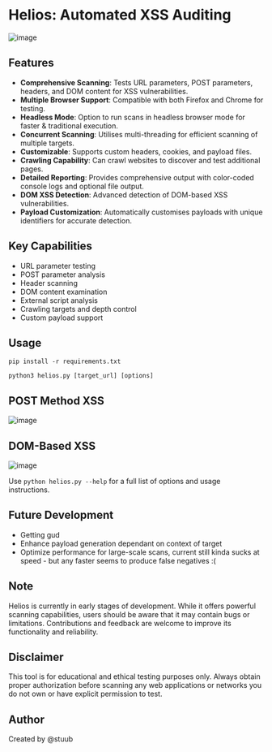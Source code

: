 # Helios: Automated XSS Auditing

![image](https://github.com/user-attachments/assets/9f6f608d-9c00-49c2-9bad-455df258f74e)


## Features

- **Comprehensive Scanning**: Tests URL parameters, POST parameters, headers, and DOM content for XSS vulnerabilities.
- **Multiple Browser Support**: Compatible with both Firefox and Chrome for testing.
- **Headless Mode**: Option to run scans in headless browser mode for faster & traditional execution.
- **Concurrent Scanning**: Utilises multi-threading for efficient scanning of multiple targets.
- **Customizable**: Supports custom headers, cookies, and payload files.
- **Crawling Capability**: Can crawl websites to discover and test additional pages.
- **Detailed Reporting**: Provides comprehensive output with color-coded console logs and optional file output.
- **DOM XSS Detection**: Advanced detection of DOM-based XSS vulnerabilities.
- **Payload Customization**: Automatically customises payloads with unique identifiers for accurate detection.

## Key Capabilities

- URL parameter testing
- POST parameter analysis
- Header scanning
- DOM content examination
- External script analysis
- Crawling targets and depth control
- Custom payload support

## Usage

```
pip install -r requirements.txt
```

```
python3 helios.py [target_url] [options] 
```

## POST Method XSS

![image](https://github.com/user-attachments/assets/29b60c24-f832-43b6-b023-18981b462f38)

## DOM-Based XSS

![image](https://github.com/user-attachments/assets/f49efbf6-3a3c-483e-b7b5-dce426a63b41)


Use `python helios.py --help` for a full list of options and usage instructions.

## Future Development

- Getting gud
- Enhance payload generation dependant on context of target
- Optimize performance for large-scale scans, current still kinda sucks at speed - but any faster seems to produce false negatives :( 

## Note

Helios is currently in early stages of development. While it offers powerful scanning capabilities, users should be aware that it may contain bugs or limitations. Contributions and feedback are welcome to improve its functionality and reliability.

## Disclaimer

This tool is for educational and ethical testing purposes only. Always obtain proper authorization before scanning any web applications or networks you do not own or have explicit permission to test.

## Author

Created by @stuub

